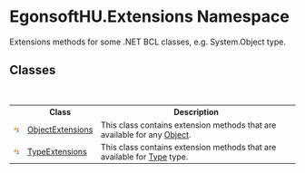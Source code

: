 # EgonsoftHU.Extensions Namespace
 

Extensions methods for some .NET BCL classes, e.g. System.Object type.


## Classes
&nbsp;<table><tr><th></th><th>Class</th><th>Description</th></tr><tr><td>![Public class](media/pubclass.gif "Public class")</td><td><a href="0ae3de50-bf50-0f13-79f9-e1b2fe936219.md">ObjectExtensions</a></td><td>
This class contains extension methods that are available for any <a href="http://msdn2.microsoft.com/en-us/library/e5kfa45b" target="_blank">Object</a>.</td></tr><tr><td>![Public class](media/pubclass.gif "Public class")</td><td><a href="b17dcbe5-92ca-3c6e-2c50-b8c1a20b3f9a.md">TypeExtensions</a></td><td>
This class contains extension methods that are available for <a href="http://msdn2.microsoft.com/en-us/library/42892f65" target="_blank">Type</a> type.</td></tr></table>&nbsp;
